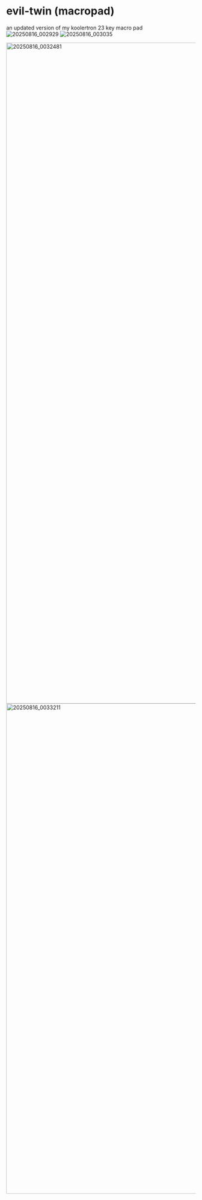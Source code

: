 # evil-twin (macropad)
an updated version of my koolertron 23 key macro pad 
![20250816_002929](https://github.com/user-attachments/assets/bf1bdaf9-86e3-42d7-b9b9-f05c5524d0d2)
![20250816_003035](https://github.com/user-attachments/assets/20b95d32-0d9d-4028-a1f1-f263a514bec0)

<img width="2608" height="1758" alt="20250816_0032481" src="https://github.com/user-attachments/assets/d73a2152-cf4e-4ce8-96e8-884142ddc371" />

<img width="3679" height="1304" alt="20250816_0033211" src="https://github.com/user-attachments/assets/a8c48ce4-34ef-4529-9d08-dbb9d5eea1c7" />
